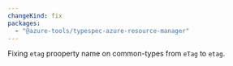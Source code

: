 ```yaml
---
changeKind: fix
packages:
  - "@azure-tools/typespec-azure-resource-manager"
---
```


Fixing `etag` prooperty name on common-types from `eTag` to `etag`.
